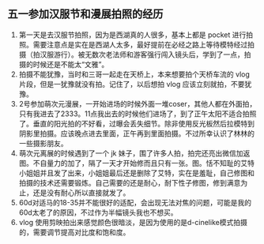 ## 五一参加汉服节和漫展拍照的经历

1. 第一天是去汉服节拍照，因为是西湖真的人很多，基本上都是 pocket 进行拍照。需要注意点是实在是西湖人太多，最好提前在必经之路上等待模特经过拍摄（拍汉服游行）。被无数次老法师和游客强行闯入镜头后，学到了一点，拍摄的时候还是不能太“文雅”。
2. 拍摄不能犹豫，当时和三哥一起走在天桥上，本来想要拍个天桥车流的 vlog 片段，但是一犹豫就没有拍。记住了，以后想拍 vlog 应该立刻就拍，不要犹豫。
3. 2号参加萌次元漫展，一开始进场的时候外面一堆coser，其他人都在外面拍，只有我进去了2333。11点我出去的时候他们进场了，到了正午太阳不适合拍照了。垂直的阳光拍的不好看，过曝会丢失细节。除非使用反光板然后拉模特到阴影里拍摄。应该晚点进去里面，正午再到里面拍摄。不过所幸认识了林林的一些摄影朋友。
4. 萌次元离展的时候遇到了一个 jk 妹子，围了许多人拍，拍完还亮出微信加返图。不自量力的加了，隔了一天才开始修而且只有一张。图。恬不知耻的艾特小姐姐并且发了出来，小姐姐最后还是删除了艾特，实在是羞耻，自己修图和拍摄的技术还需要锻炼。自己需要的还是耐心，耐下性子修图，修到满意为止，还是没有耐心所以直接就发了。
5. 60d对适马的18-35并不能很好的适配，会出现无法对焦的问题，可能是我的60d太老了的原因，不过作为半幅镜头我也不想买。
6. vlog 使用剪映拍出来感觉颜色很暗淡，是因为使用的是d-cinelike模式拍摄的，需要调节提高对比度和饱和度。

